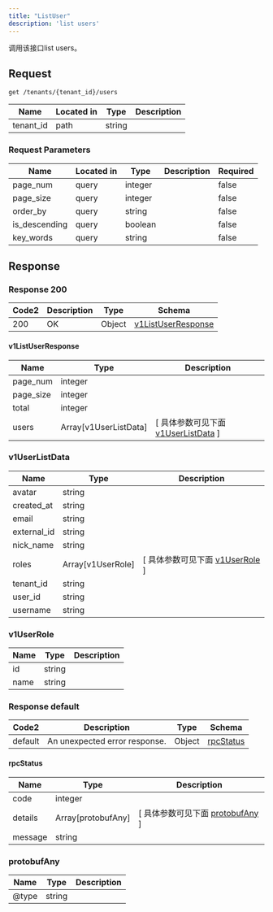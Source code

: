 ```yaml
---
title: "ListUser"
description: 'list users'
---
```

调用该接口list users。

## Request


```
get /tenants/{tenant_id}/users
```

| Name | Located in | Type | Description | 
| ---- | ---------- | ----------- | ----------- | 
| tenant_id | path | string |  |  

###  Request Parameters

| Name | Located in | Type | Description |  Required |
| ---- | ---------- | ----------- | ----------- |  ---- |
| page_num | query | integer |  |  false |
| page_size | query | integer |  |  false |
| order_by | query | string |  |  false |
| is_descending | query | boolean |  |  false |
| key_words | query | string |  |  false |

## Response

### Response  200 
| Code2 | Description | Type | Schema |
| ---- | ----------- | ------ | ------ |
| 200 | OK | Object | [v1ListUserResponse](#v1ListUserResponse) |

#### v1ListUserResponse

| Name | Type | Description | 
| ---- | ---- | ----------- |     
| page_num | integer |  |      
| page_size | integer |  |      
| total | integer |  |          
| users | Array[v1UserListData] |  [ 具体参数可见下面 [v1UserListData](#v1UserListData) ] |    

### v1UserListData
| Name | Type | Description | 
| ---- | ---- | ----------- |     
| avatar | string |  |      
| created_at | string |  |      
| email | string |  |      
| external_id | string |  |      
| nick_name | string |  |          
| roles | Array[v1UserRole] |  [ 具体参数可见下面 [v1UserRole](#v1UserRole) ] |       
| tenant_id | string |  |      
| user_id | string |  |      
| username | string |  |   

### v1UserRole
| Name | Type | Description | 
| ---- | ---- | ----------- |     
| id | string |  |      
| name | string |  |   



### Response  default 
| Code2 | Description | Type | Schema |
| ---- | ----------- | ------ | ------ |
| default | An unexpected error response. | Object | [rpcStatus](#rpcStatus) |

#### rpcStatus

| Name | Type | Description | 
| ---- | ---- | ----------- |     
| code | integer |  |          
| details | Array[protobufAny] |  [ 具体参数可见下面 [protobufAny](#protobufAny) ] |       
| message | string |  |   

### protobufAny
| Name | Type | Description | 
| ---- | ---- | ----------- |     
| @type | string |  |   



